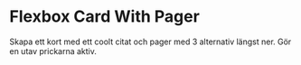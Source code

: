 # Flexbox Card With Pager

Skapa ett kort med ett coolt citat och pager med 3 alternativ längst ner. Gör en utav prickarna aktiv.